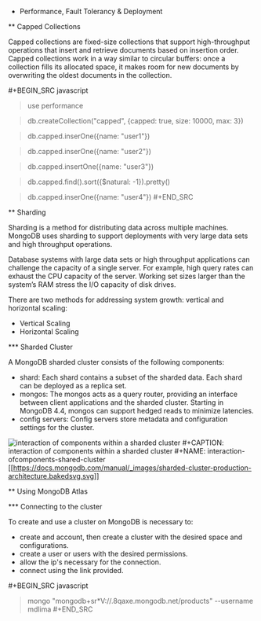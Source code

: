 * Performance, Fault Tolerancy & Deployment

** Capped Collections
 
Capped collections are fixed-size collections that support high-throughput operations that insert and retrieve documents based on insertion order. 
Capped collections work in a way similar to circular buffers: once a collection fills its allocated space, it makes room for new documents by overwriting the oldest documents in the collection.

#+BEGIN_SRC javascript
> use performance

> db.createCollection("capped", {capped: true, size: 10000, max: 3})

> db.capped.inserOne({name: "user1"})

> db.capped.inserOne({name: "user2"})

> db.capped.insertOne({name: "user3"})

> db.capped.find().sort({$natural: -1}).pretty()

> db.capped.inserOne({name: "user4"})
#+END_SRC

** Sharding

Sharding is a method for distributing data across multiple machines. MongoDB uses sharding to support deployments with very large data sets and high throughput operations.

Database systems with large data sets or high throughput applications can challenge the capacity of a single server. 
For example, high query rates can exhaust the CPU capacity of the server. Working set sizes larger than the system’s RAM stress the I/O capacity of disk drives.

There are two methods for addressing system growth: vertical and horizontal scaling:
+ Vertical Scaling
+ Horizontal Scaling


*** Sharded Cluster

A MongoDB sharded cluster consists of the following components:

+ shard: Each shard contains a subset of the sharded data. Each shard can be deployed as a replica set.
+ mongos: The mongos acts as a query router, providing an interface between client applications and the sharded cluster. Starting in MongoDB 4.4, mongos can support hedged reads to minimize latencies.
+ config servers: Config servers store metadata and configuration settings for the cluster.

![interaction of components within a sharded cluster](https://docs.mongodb.com/manual/_images/sharded-cluster-production-architecture.bakedsvg.svg)
#+CAPTION: interaction of components within a sharded cluster
#+NAME:   interaction-ofcomponents-shared-cluster
[[https://docs.mongodb.com/manual/_images/sharded-cluster-production-architecture.bakedsvg.svg]]

** Using MongoDB Atlas

*** Connecting to the cluster

To create and use a cluster on MongoDB is necessary to:

+ create and account, then create a cluster with the desired space and configurations.
+ create a user or users with the desired permissions.
+ allow the ip's necessary for the connection.
+ connect using the link provided.


#+BEGIN_SRC javascript
> mongo "mongodb+sr*V://.8qaxe.mongodb.net/products" --username mdlima
#+END_SRC
